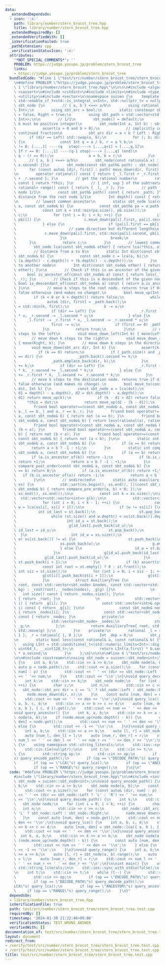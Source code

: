 ```yaml
---
data:
  _extendedDependsOn:
  - icon: ':x:'
    path: library/number/stern_brocot_tree.hpp
    title: library/number/stern_brocot_tree.hpp
  _extendedRequiredBy: []
  _extendedVerifiedWith: []
  _isVerificationFailed: true
  _pathExtension: cpp
  _verificationStatusIcon: ':x:'
  attributes:
    '*NOT_SPECIAL_COMMENTS*': ''
    PROBLEM: https://judge.yosupo.jp/problem/stern_brocot_tree
    links:
    - https://judge.yosupo.jp/problem/stern_brocot_tree
  bundledCode: "#line 1 \"test/src/number/stern_brocot_tree/stern_brocot_tree.test.cpp\"\
    \n#define PROBLEM \"https://judge.yosupo.jp/problem/stern_brocot_tree\"\n\n#line\
    \ 1 \"library/number/stern_brocot_tree.hpp\"\n\n\n\n#include <algorithm>\n#include\
    \ <cassert>\n#include <cstdint>\n#include <limits>\n#include <type_traits>\n#include\
    \ <utility>\n#include <vector>\n\nnamespace suisen {\n    template <typename Int,\
    \ std::enable_if_t<std::is_integral_v<Int>, std::nullptr_t> = nullptr>\n    struct\
    \ sbt_node {\n        // { a, b } <==> a/b\n        using rational = std::pair<Int,\
    \ Int>;\n        using sbt_arc = bool;\n        static constexpr sbt_arc Left\
    \ = false, Right = true;\n        using sbt_path = std::vector<std::pair<sbt_arc,\
    \ Int>>;\n\n        // 1/1\n        sbt_node() = default;\n        // a/b (a and\
    \ b must be positive integer)\n        sbt_node(Int a, Int b) : sbt_node() {\n\
    \            assert(a > 0 and b > 0);\n            // implicitly computes the\
    \ continued fraction\n            sbt_arc dir = a < b ? Left : Right;\n      \
    \      if (dir == Left) std::swap(a, b);\n            for (; b; dir = not dir)\
    \ {\n                const Int q = a / b, r = a % b;\n                // If r\
    \ != 0: [...,1] ----(q   step)----> [...,q+1] = [...,q,1]\n                //\
    \ If r == 0: [...,1] ----(q-1 step)----> [...,q] (end)\n                move_down(dir,\
    \ q - (r == 0));\n                a = b, b = r;\n            }\n        }\n  \
    \      // { a, b } <==> a/b\n        sbt_node(const rational& x) : sbt_node(x.first,\
    \ x.second) {}\n        sbt_node(const sbt_path& path) : sbt_node() {\n      \
    \      for (const auto& [dir, first] : path) move_down(dir, first);\n        }\n\
    \n        operator rational() const { return { _l.first + _r.first, _l.second\
    \ + _r.second }; }\n        // get the rational number\n        rational get()\
    \ const { return *this; }\n        // { inf, sup } of the subtree\n        std::pair<rational,\
    \ rational> range() const { return { _l, _r }; }\n        // path from the root\
    \ node 1/1\n        const sbt_path& path() const { return _path; }\n        //\
    \ distance from the root node 1/1\n        Int depth() const { return _dep; }\n\
    \n        // lowest common ancestor\n        static sbt_node lca(const sbt_node&\
    \ a, const sbt_node& b) {\n            const sbt_path& pa = a.path(), & pb = b.path();\n\
    \            const int k = std::min(pa.size(), pb.size());\n            sbt_node\
    \ c;\n            for (int i = 0; i < k; ++i) {\n                if (pa[i] ==\
    \ pb[i]) {\n                    c.move_down(pa[i].first, pa[i].second);\n    \
    \            } else {\n                    if (pa[i].first == pb[i].first) {\n\
    \                        // same direction but different lengths\n           \
    \             c.move_down(pa[i].first, std::min(pa[i].second, pb[i].second));\n\
    \                    }\n                    break;\n                }\n      \
    \      }\n            return c;\n        }\n        // lowest common ancestor\n\
    \        sbt_node lca(const sbt_node& other) { return lca(*this, other); }\n\n\
    \        // distance from a to b\n        static Int dist(const sbt_node& a, const\
    \ sbt_node& b) {\n            const sbt_node c = lca(a, b);\n            return\
    \ (a.depth() - c.depth()) + (b.depth() - c.depth());\n        }\n        // distance\
    \ to another node\n        Int dist(const sbt_node& other) { return dist(*this,\
    \ other); }\n\n        // Check if this is an ancestor of the given node\n   \
    \     bool is_ancestor_of(const sbt_node& a) const { return less(_l, a) and less(a,\
    \ _r); }\n        // Check if this is a descendant of the given node\n       \
    \ bool is_descendant_of(const sbt_node& a) const { return a.is_ancestor_of(*this);\
    \ }\n\n        // move k steps to the root node. returns true if 0<=k<=depth,\
    \ false otherwise (and makes no change).\n        bool move_up(Int k) {\n    \
    \        if (k < 0 or k > depth()) return false;\n            while (k) {\n  \
    \              auto& [dir, first] = _path.back();\n                const Int u\
    \ = std::min(k, first);\n                k -= u;\n                _dep -= u;\n\
    \                if (dir == Left) {\n                    _r.first -= _l.first\
    \ * u, _r.second -= _l.second * u;\n                } else {\n               \
    \     _l.first -= _r.first * u, _l.second -= _r.second * u;\n                }\n\
    \                first -= u;\n                if (first == 0) _path.pop_back();\n\
    \            }\n            return true;\n        }\n\n        // move down k\
    \ steps to the left\n        void move_down_left(Int k) { move(Left, k); }\n \
    \       // move down k steps to the right\n        void move_down_right(Int k)\
    \ { move(Right, k); }\n        // move down k steps in the direction `dir`\n \
    \       void move_down(sbt_arc dir, Int k) {\n            assert(k >= 0);\n  \
    \          if (k == 0) return;\n            if (_path.size() and _path.back().first\
    \ == dir) {\n                _path.back().second += k;\n            } else {\n\
    \                _path.emplace_back(dir, k);\n            }\n            _dep\
    \ += k;\n            if (dir == Left) {\n                _r.first += _l.first\
    \ * k, _r.second += _l.second * k;\n            } else {\n                _l.first\
    \ += _r.first * k, _l.second += _r.second * k;\n            }\n        }\n\n \
    \       // move k steps to the destination node. returns true if dist(this, dst)<=k,\
    \ false otherwise (and makes no change).\n        bool move_to(const sbt_node&\
    \ dst, Int k) {\n            const sbt_node a = lca(dst);\n            const Int\
    \ d1 = depth() - a.depth(), d2 = dst.depth() - a.depth();\n            if (k <=\
    \ d1) return move_up(k);\n            if (k - d1 > d2) return false;\n       \
    \     *this = dst;\n            return move_up(d2 - (k - d1));\n        }\n\n\
    \        friend bool operator==(const sbt_node& a, const sbt_node& b) { return\
    \ a._l == b._l and a._r == b._r; }\n        friend bool operator!=(const sbt_node&\
    \ a, const sbt_node& b) { return not (a == b); }\n        friend bool operator<(const\
    \ sbt_node& a, const sbt_node& b) { return less(rational(a), rational(b)); }\n\
    \        friend bool operator>(const sbt_node& a, const sbt_node& b) { return\
    \ (b < a); }\n        friend bool operator<=(const sbt_node& a, const sbt_node&\
    \ b) { return not (b < a); }\n        friend bool operator>=(const sbt_node& a,\
    \ const sbt_node& b) { return not (a < b); }\n\n        static int compare_in_order(const\
    \ sbt_node& a, const sbt_node& b) {\n            if (a == b) return 0;\n     \
    \       return a < b ? -1 : +1;\n        }\n        static int compare_pre_order(const\
    \ sbt_node& a, const sbt_node& b) {\n            if (a == b) return 0;\n     \
    \       if (a.is_ancestor_of(b)) return -1;\n            if (b.is_ancestor_of(a))\
    \ return +1;\n            return a < b ? -1 : +1;\n        }\n        static int\
    \ compare_post_order(const sbt_node& a, const sbt_node& b) {\n            if (a\
    \ == b) return 0;\n            if (a.is_ancestor_of(b)) return +1;\n         \
    \   if (b.is_ancestor_of(a)) return -1;\n            return a < b ? -1 : +1;\n\
    \        }\n\n        // undirected\n        static auto auxiliary_tree(std::vector<sbt_node>\
    \ xs) {\n            std::sort(xs.begin(), xs.end(), [](const sbt_node& a, const\
    \ sbt_node& b) { return compare_pre_order(a, b) < 0; });\n            xs.erase(std::unique(xs.begin(),\
    \ xs.end()), xs.end());\n\n            const int k = xs.size();\n\n          \
    \  std::vector<std::vector<int>> g(k);\n\n            std::vector<int> st{ 0 };\n\
    \            for (int i = 0; i < k - 1; ++i) {\n                const sbt_node\
    \ w = lca(xs[i], xs[i + 1]);\n\n                if (w != xs[i]) {\n          \
    \          int id_last = st.back();\n                    st.pop_back();\n    \
    \                while (st.size() and w.depth() < xs[st.back()].depth()) {\n \
    \                       int id_u = st.back();\n                        g[id_u].push_back(id_last);\n\
    \                        g[id_last].push_back(id_u);\n                       \
    \ id_last = id_u;\n                        st.pop_back();\n                  \
    \  }\n                    int id_w = xs.size();\n                    if (st.empty()\
    \ or xs[st.back()] != w) {\n                        st.push_back(id_w);\n    \
    \                    xs.push_back(w);\n                        g.emplace_back();\n\
    \                    } else {\n                        id_w = st.back();\n   \
    \                 }\n                    g[id_w].push_back(id_last);\n       \
    \             g[id_last].push_back(id_w);\n                }\n               \
    \ st.push_back(i + 1);\n            }\n            if (k) assert(st.size());\n\
    \            const int root = st.empty() ? 0 : st.front();\n            const\
    \ int siz = st.size();\n            for (int i = 0; i < siz - 1; ++i) {\n    \
    \            g[st[i]].push_back(st[i + 1]);\n                g[st[i + 1]].push_back(st[i]);\n\
    \            }\n            struct AuxiliaryTree {\n                AuxiliaryTree(int\
    \ root, const std::vector<sbt_node> &nodes, const std::vector<std::vector<int>>\
    \ &g) : _root(root), _nodes(nodes), _g(g) {}\n                \n             \
    \   int size() const { return _nodes.size(); }\n\n                int root() const\
    \ { return _root; }\n                \n                std::vector<int>& operator[](int\
    \ i) { return _g[i]; }\n                const std::vector<int>& operator[](int\
    \ i) const { return _g[i]; }\n\n                const sbt_node& node(int i) const\
    \ { return _nodes[i]; }\n                const std::vector<sbt_node>& nodes()\
    \ const { return _nodes; }\n            private:\n                int _root;\n\
    \                std::vector<sbt_node> _nodes;\n                std::vector<std::vector<int>>\
    \ _g;\n            };\n            return AuxiliaryTree{ root, std::move(xs),\
    \ std::move(g) };\n        }\n    private:\n        rational _l = rational{ 0,\
    \ 1 }, _r = rational{ 1, 0 };\n        Int _dep = 0;\n        sbt_path _path{};\n\
    \n        static bool less(const rational& a, const rational& b) {\n         \
    \   using LInt = std::conditional_t<(std::numeric_limits<Int>::digits <= 32),\
    \ uint64_t, __uint128_t>;\n            return LInt(a.first) * b.second < LInt(b.first)\
    \ * a.second;\n        }\n    };\n}\n\n\n\n#line 4 \"test/src/number/stern_brocot_tree/stern_brocot_tree.test.cpp\"\
    \n\n#include <iostream>\n\nusing sbt_node = suisen::sbt_node<int>;\n\nvoid query_encode_path()\
    \ {\n    int a, b;\n    std::cin >> a >> b;\n    sbt_node node(a, b);\n    const\
    \ auto p = node.path();\n    std::cout << p.size();\n    for (const auto& [dir,\
    \ num] : p) {\n        std::cout << ' ' << (dir == sbt_node::Left ? 'L' : 'R')\
    \ << ' '<< num;\n    }\n    std::cout << '\\n';\n}\nvoid query_decode_path() {\n\
    \    int k;\n    std::cin >> k;\n    sbt_node node;\n    for (int i = 0; i < k;\
    \ ++i) {\n        char c;\n        int n;\n        std::cin >> c >> n;\n     \
    \   sbt_node::sbt_arc dir = c == 'L' ? sbt_node::Left : sbt_node::Right;\n   \
    \     node.move_down(dir, n);\n    }\n    const auto [num, den] = node.get();\n\
    \    std::cout << num << ' ' << den << '\\n';\n}\nvoid query_lca() {\n    int\
    \ a, b, c, d;\n    std::cin >> a >> b >> c >> d;\n    auto [num, den] = sbt_node::lca({\
    \ a, b }, { c, d }).get();\n    std::cout << num << ' ' << den << '\\n';\n}\n\
    void query_ancestor() {\n    int k, a, b;\n    std::cin >> k >> a >> b;\n    sbt_node\
    \ node(a, b);\n    if (node.move_up(node.depth() - k)) {\n        const auto [num,\
    \ den] = node.get();\n        std::cout << num << ' ' << den << '\\n';\n    }\
    \ else {\n        std::cout << -1 << '\\n';\n    }\n}\nvoid query_range() {\n\
    \    int a, b;\n    std::cin >> a >> b;\n    auto [l, r] = sbt_node(a, b).range();\n\
    \    auto [num_l, den_l] = l;\n    auto [num_r, den_r] = r;\n    std::cout <<\
    \ num_l << ' ' << den_l << ' ' << num_r << ' ' << den_r << '\\n';\n}\n\nint main()\
    \ {\n    using namespace std::string_literals;\n\n    std::ios::sync_with_stdio(false);\n\
    \    std::cin.tie(nullptr);\n\n    int t;\n    std::cin >> t;\n    while (t--)\
    \ {\n        std::string op;\n        std::cin >> op;\n        if (op == \"ENCODE_PATH\"\
    s) query_encode_path();\n        if (op == \"DECODE_PATH\"s) query_decode_path();\n\
    \        if (op == \"LCA\"s) query_lca();\n        if (op == \"ANCESTOR\"s) query_ancestor();\n\
    \        if (op == \"RANGE\"s) query_range();\n    }\n}\n"
  code: "#define PROBLEM \"https://judge.yosupo.jp/problem/stern_brocot_tree\"\n\n\
    #include \"library/number/stern_brocot_tree.hpp\"\n\n#include <iostream>\n\nusing\
    \ sbt_node = suisen::sbt_node<int>;\n\nvoid query_encode_path() {\n    int a,\
    \ b;\n    std::cin >> a >> b;\n    sbt_node node(a, b);\n    const auto p = node.path();\n\
    \    std::cout << p.size();\n    for (const auto& [dir, num] : p) {\n        std::cout\
    \ << ' ' << (dir == sbt_node::Left ? 'L' : 'R') << ' '<< num;\n    }\n    std::cout\
    \ << '\\n';\n}\nvoid query_decode_path() {\n    int k;\n    std::cin >> k;\n \
    \   sbt_node node;\n    for (int i = 0; i < k; ++i) {\n        char c;\n     \
    \   int n;\n        std::cin >> c >> n;\n        sbt_node::sbt_arc dir = c ==\
    \ 'L' ? sbt_node::Left : sbt_node::Right;\n        node.move_down(dir, n);\n \
    \   }\n    const auto [num, den] = node.get();\n    std::cout << num << ' ' <<\
    \ den << '\\n';\n}\nvoid query_lca() {\n    int a, b, c, d;\n    std::cin >> a\
    \ >> b >> c >> d;\n    auto [num, den] = sbt_node::lca({ a, b }, { c, d }).get();\n\
    \    std::cout << num << ' ' << den << '\\n';\n}\nvoid query_ancestor() {\n  \
    \  int k, a, b;\n    std::cin >> k >> a >> b;\n    sbt_node node(a, b);\n    if\
    \ (node.move_up(node.depth() - k)) {\n        const auto [num, den] = node.get();\n\
    \        std::cout << num << ' ' << den << '\\n';\n    } else {\n        std::cout\
    \ << -1 << '\\n';\n    }\n}\nvoid query_range() {\n    int a, b;\n    std::cin\
    \ >> a >> b;\n    auto [l, r] = sbt_node(a, b).range();\n    auto [num_l, den_l]\
    \ = l;\n    auto [num_r, den_r] = r;\n    std::cout << num_l << ' ' << den_l <<\
    \ ' ' << num_r << ' ' << den_r << '\\n';\n}\n\nint main() {\n    using namespace\
    \ std::string_literals;\n\n    std::ios::sync_with_stdio(false);\n    std::cin.tie(nullptr);\n\
    \n    int t;\n    std::cin >> t;\n    while (t--) {\n        std::string op;\n\
    \        std::cin >> op;\n        if (op == \"ENCODE_PATH\"s) query_encode_path();\n\
    \        if (op == \"DECODE_PATH\"s) query_decode_path();\n        if (op == \"\
    LCA\"s) query_lca();\n        if (op == \"ANCESTOR\"s) query_ancestor();\n   \
    \     if (op == \"RANGE\"s) query_range();\n    }\n}"
  dependsOn:
  - library/number/stern_brocot_tree.hpp
  isVerificationFile: true
  path: test/src/number/stern_brocot_tree/stern_brocot_tree.test.cpp
  requiredBy: []
  timestamp: '2024-01-30 21:22:46+09:00'
  verificationStatus: TEST_WRONG_ANSWER
  verifiedWith: []
documentation_of: test/src/number/stern_brocot_tree/stern_brocot_tree.test.cpp
layout: document
redirect_from:
- /verify/test/src/number/stern_brocot_tree/stern_brocot_tree.test.cpp
- /verify/test/src/number/stern_brocot_tree/stern_brocot_tree.test.cpp.html
title: test/src/number/stern_brocot_tree/stern_brocot_tree.test.cpp
---
```

